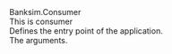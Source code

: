 <?xml version="1.0"?>
<doc>
    <assembly>
        <name>Banksim.Consumer</name>
    </assembly>
    <members>
        <member name="T:Banksim.Consumer.Program">
            <summary>
            This is consumer
            </summary>
        </member>
        <member name="M:Banksim.Consumer.Program.Main(System.String[])">
            <summary>
            Defines the entry point of the application.
            </summary>
            <param name="args">The arguments.</param>
        </member>
    </members>
</doc>
